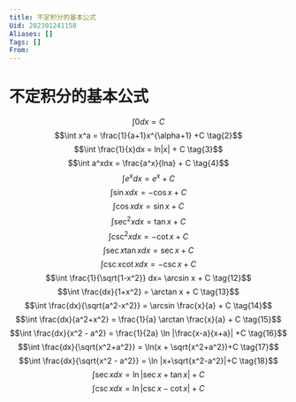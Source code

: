 ```yaml
---
title: 不定积分的基本公式
Uid: 202301241158
Aliases: []
Tags: []
From:
---
```

# 不定积分的基本公式

$$\int 0 dx = C  \tag{1}$$
$$\int x^a = \frac{1}{a+1}x^{\alpha+1} +C  \tag{2}$$
$$\int \frac{1}{x}dx = ln|x| + C  \tag{3}$$
$$\int a^xdx = \frac{a^x}{lna} + C  \tag{4}$$
$$\int e^xdx = e^x + C  \tag{5}$$
$$\int \sin x dx = -\cos x +C  \tag{6}$$
$$\int \cos x dx = \sin x + C  \tag{7}$$
$$\int \sec^2 xdx = \tan x +C  \tag{8}$$
$$\int \csc^2 xdx = -\cot x + C  \tag{9}$$
$$\int \sec x \tan xdx = \sec x + C  \tag{10}$$
$$\int \csc x \cot x dx = -\csc x + C  \tag{11}$$
$$\int \frac{1}{\sqrt{1-x^2}} dx= \arcsin x + C  \tag{12}$$
$$\int \frac{dx}{1+x^2} = \arctan x + C  \tag{13}$$
$$\int \frac{dx}{\sqrt{a^2-x^2}} = \arcsin \frac{x}{a} + C  \tag{14}$$
$$\int \frac{dx}{a^2+x^2} = \frac{1}{a} \arctan \frac{x}{a} + C  \tag{15}$$
$$\int \frac{dx}{x^2 - a^2} = \frac{1}{2a} \ln |\frac{x-a}{x+a}| +C \tag{16}$$
$$\int \frac{dx}{\sqrt{x^2+a^2}} = \ln(x + \sqrt{x^2+a^2})+C \tag{17}$$
$$\int \frac{dx}{\sqrt{x^2 - a^2}} = \ln |x+\sqrt{x^2-a^2}|+C \tag{18}$$
$$\int \sec xdx = \ln|\sec x +\tan x | + C \tag{19}$$
$$\int \csc xdx = \ln | \csc x - \cot x| + C \tag{20}$$
